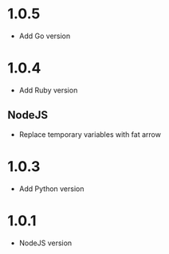 # 1.0.5

* Add Go version

# 1.0.4

* Add Ruby version

## NodeJS

* Replace temporary variables with fat arrow

# 1.0.3

* Add Python version

# 1.0.1

* NodeJS version
